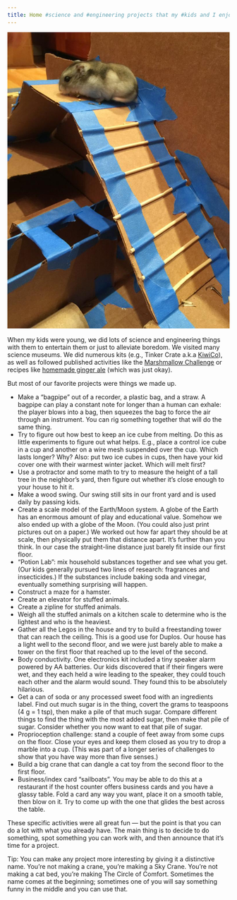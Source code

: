 ```yaml
---
title: Home #science and #engineering projects that my #kids and I enjoyed
---
```


![Djungarian dwarf hamster in a multi-level cardboard maze](/images/2025/04/hamster.jpg)

When my kids were young, we did lots of science and engineering things with them to entertain them or just to alleviate boredom. We visited many science museums. We did numerous kits (e.g., Tinker Crate a.k.a [KiwiCo](https://www.kiwico.com)), as well as  followed published activities like the [Marshmallow Challenge](https://www.marshmallowchallenge.com/) or recipes like
[homemade ginger ale](https://www.wikihow.com/Make-Ginger-Ale) (which was just okay).

But most of our favorite projects were things we made up.

* Make a “bagpipe” out of a recorder, a plastic bag, and a straw. A bagpipe can play a constant note for longer than a human can exhale: the player blows into a bag, then squeezes the bag to force the air through an instrument. You can rig something together that will do the same thing.
* Try to figure out how best to keep an ice cube from melting. Do this as little experiments to figure out what helps. E.g., place a control ice cube in a cup and another on a wire mesh suspended over the cup. Which lasts longer? Why? Also: put two ice cubes in cups, then have your kid cover one with their warmest winter jacket. Which will melt first?
* Use a protractor and some math to try to measure the height of a tall tree in the neighbor’s yard, then figure out whether it’s close enough to your house to hit it.
* Make a wood swing. Our swing still sits in our front yard and is used daily by passing kids.
* Create a scale model of the Earth/Moon system. A globe of the Earth has an enormous amount of play and educational value. Somehow we also ended up with a globe of the Moon. (You could also just print pictures out on a paper.) We worked out how far apart they should be at scale, then physically put them that distance apart. It’s further than you think. In our case the straight-line distance just barely fit inside our first floor.
* “Potion Lab”: mix household substances together and see what you get. (Our kids generally pursued two lines of research: fragrances and insecticides.) If the substances include baking soda and vinegar, eventually something surprising will happen.
* Construct a maze for a hamster.
* Create an elevator for stuffed animals.
* Create a zipline for stuffed animals.
* Weigh all the stuffed animals on a kitchen scale to determine who is the lightest and who is the heaviest.
* Gather all the Legos in the house and try to build a freestanding tower that can reach the ceiling. This is a good use for Duplos. Our house has a light well to the second floor, and we were just barely able to make a tower on the first floor that reached up to the level of the second.
* Body conductivity. One electronics kit included a tiny speaker alarm powered by AA batteries. Our kids discovered that if their fingers were wet, and they each held a wire leading to the speaker, they could touch each other and the alarm would sound. They found this to be absolutely hilarious.
* Get a can of soda or any processed sweet food with an ingredients label. Find out much sugar is in the thing, covert the grams to teaspoons (4 g = 1 tsp), then make a pile of that much sugar. Compare different things to find the thing with the most added sugar, then make that pile of sugar. Consider whether you now want to eat that pile of sugar.
* Proprioception challenge: stand a couple of feet away from some cups on the floor. Close your eyes and keep them closed as you try to drop a marble into a cup. (This was part of a longer series of challenges to show that you have way more than five senses.)
* Build a big crane that can dangle a cat toy from the second floor to the first floor.
* Business/index card “sailboats”. You may be able to do this at a restaurant if the host counter offers business cards and you have a glassy table. Fold a card any way you want, place it on a smooth table, then blow on it. Try to come up with the one that glides the best across the table.

These specific activities were all great fun — but the point is that you can do a lot with what you already have. The main thing is to decide to do something, spot something you can work with, and then announce that it’s time for a project.

Tip: You can make any project more interesting by giving it a distinctive name. You’re not making a crane, you’re making a Sky Crane. You’re not making a cat bed, you’re making The Circle of Comfort. Sometimes the name comes at the beginning; sometimes one of you will say something funny in the middle and you can use that.